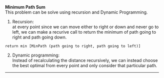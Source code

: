 **Minimum Path Sum**  
This problem can be solve using recursion and Dynamic Programming.
1. Recursion:  
at every point since we can move either to right or down and never go to left, we can make a recurive call to return the minimum of path 
going to right and path going down.
```
return min [MinPath (path going to right, path going to left)]
```
2. Dynamic programming:  
Instead of recalculating the distance recursively, we can instead choose the best optimal from every point and only consider that 
particular path.

---

